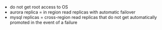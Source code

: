 - do not get root access to OS
- aurora replica = in region read replicas with automatic failover
- mysql replicas = cross-region read replicas that do not get automatically promoted in the event of a failure